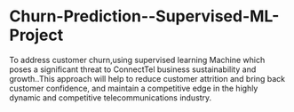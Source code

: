 # Churn-Prediction--Supervised-ML-Project
To address customer churn,using supervised learning Machine which poses a significant threat to ConnectTel business sustainability and growth..This approach will help to reduce customer attrition and bring back customer confidence, and maintain a competitive edge in the highly dynamic and competitive telecommunications industry.
